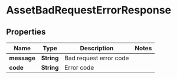 

# AssetBadRequestErrorResponse


## Properties

| Name | Type | Description | Notes |
|------------ | ------------- | ------------- | -------------|
|**message** | **String** | Bad request error code |  |
|**code** | **String** | Error code |  |



